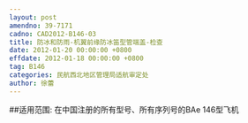 ```yaml
---
layout: post
amendno: 39-7171
cadno: CAD2012-B146-03
title: 防冰和防雨-机翼前缘防冰笛型管端盖-检查
date: 2012-01-20 00:00:00 +0800
effdate: 2012-01-18 00:00:00 +0800
tag: B146
categories: 民航西北地区管理局适航审定处
author: 徐蕾
---
```


##适用范围:
在中国注册的所有型号、所有序列号的BAe 146型飞机

